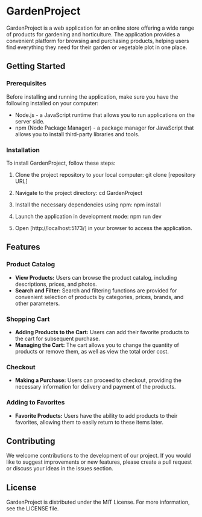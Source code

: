 # GardenProject

GardenProject is a web application for an online store offering a wide range of products for gardening and horticulture. The application provides a convenient platform for browsing and purchasing products, helping users find everything they need for their garden or vegetable plot in one place.

## Getting Started

### Prerequisites

Before installing and running the application, make sure you have the following installed on your computer:

- Node.js - a JavaScript runtime that allows you to run applications on the server side.
- npm (Node Package Manager) - a package manager for JavaScript that allows you to install third-party libraries and tools.

### Installation

To install GardenProject, follow these steps:

1. Clone the project repository to your local computer:
   git clone [repository URL]

2. Navigate to the project directory:
   cd GardenProject

3. Install the necessary dependencies using npm:
   npm install

4. Launch the application in development mode:
   npm run dev

5. Open [http://localhost:5173/] in your browser to access the application.

## Features

### Product Catalog

- **View Products:** Users can browse the product catalog, including descriptions, prices, and photos.
- **Search and Filter:** Search and filtering functions are provided for convenient selection of products by categories, prices, brands, and other parameters.

### Shopping Cart

- **Adding Products to the Cart:** Users can add their favorite products to the cart for subsequent purchase.
- **Managing the Cart:** The cart allows you to change the quantity of products or remove them, as well as view the total order cost.

### Checkout

- **Making a Purchase:** Users can proceed to checkout, providing the necessary information for delivery and payment of the products.

### Adding to Favorites

- **Favorite Products:** Users have the ability to add products to their favorites, allowing them to easily return to these items later.

## Contributing

We welcome contributions to the development of our project. If you would like to suggest improvements or new features, please create a pull request or discuss your ideas in the issues section.

## License

GardenProject is distributed under the MIT License. For more information, see the LICENSE file.
